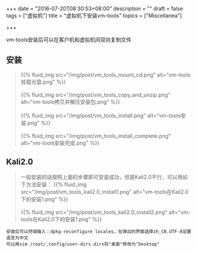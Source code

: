 +++
date = "2016-07-20T08:30:53+08:00"
description = ""
draft = false
tags = ["虚拟机"]
title = "虚拟机下安装vm-tools"
topics = ["Miscellanea"]

+++

vm-tools安装后可以在客户机和虚拟机间双向复制文件
## 安装
> {{% fluid_img src="/img/post/vm_tools_mount_cd.png" alt="vm-tools挂载光盘.png" %}}
<br /><br />
> {{% fluid_img src="/img/post/vm_tools_copy_and_unzip.png" alt="vm-tools拷贝并解压安装包.png" %}}
<br /><br />
> {{% fluid_img src="/img/post/vm_tools_install.png" alt="vm-tools安装.png" %}}
<br /><br />
> {{% fluid_img src="/img/post/vm_tools_install_complete.png" alt="vm-tools安装完成.png" %}}

## Kali2.0
> 一般安装的话按照上面的步骤即可安装成功，但是Kali2.0不行，可以用如下方法安装：
> {{% fluid_img src="/img/post/vm_tools_kali2.0_install1.png" alt="vm-tools在Kali2.0下的安装1.png" %}}
<br /><br />
> {{% fluid_img src="/img/post/vm_tools_kali2.0_install2.png" alt="vm-tools在Kali2.0下的安装1.png" %}}
```
安装后可以终端输入：dpkg-reconfigure locales，在弹出的界面选择zh_CN.UTF-8设置语言为中文
可以用vim /root/.config/user-dirs.dirs将"桌面"修改为"Desktop"
```